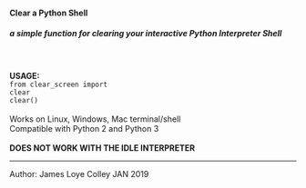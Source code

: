 #### Clear a Python Shell
##### a simple function for clearing your interactive Python Interpreter Shell
<br><br>
<strong>USAGE:</strong>
<br>
<code>from clear_screen import clear</code><br>
<code>clear()</code><br>
<br>
Works on Linux, Windows, Mac terminal/shell
<br>
Compatible with Python 2 and Python 3
<br><br>
<b>DOES NOT WORK WITH THE IDLE INTERPRETER</b>
<br>
<hr>
Author: James Loye Colley JAN 2019
